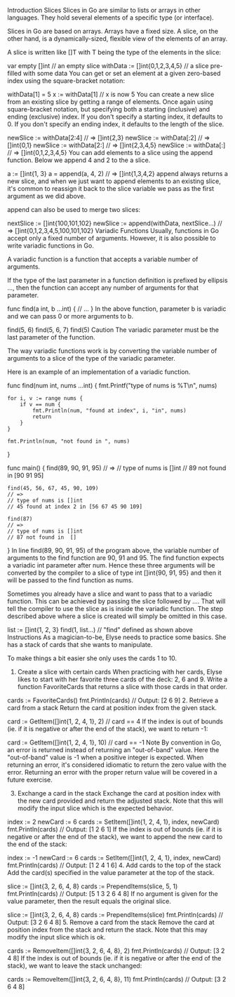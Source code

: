 Introduction
Slices
Slices in Go are similar to lists or arrays in other languages. They hold several elements of a specific type (or interface).

Slices in Go are based on arrays. Arrays have a fixed size. A slice, on the other hand, is a dynamically-sized, flexible view of the elements of an array.

A slice is written like []T with T being the type of the elements in the slice:

var empty []int                 // an empty slice
withData := []int{0,1,2,3,4,5}  // a slice pre-filled with some data
You can get or set an element at a given zero-based index using the square-bracket notation:

withData[1] = 5
x := withData[1] // x is now 5
You can create a new slice from an existing slice by getting a range of elements. Once again using square-bracket notation, but specifying both a starting (inclusive) and ending (exclusive) index. If you don't specify a starting index, it defaults to 0. If you don't specify an ending index, it defaults to the length of the slice.

newSlice := withData[2:4]
// => []int{2,3}
newSlice := withData[:2]
// => []int{0,1}
newSlice := withData[2:]
// => []int{2,3,4,5}
newSlice := withData[:]
// => []int{0,1,2,3,4,5}
You can add elements to a slice using the append function. Below we append 4 and 2 to the a slice.

a := []int{1, 3}
a = append(a, 4, 2)
// => []int{1,3,4,2}
append always returns a new slice, and when we just want to append elements to an existing slice, it's common to reassign it back to the slice variable we pass as the first argument as we did above.

append can also be used to merge two slices:

nextSlice := []int{100,101,102}
newSlice  := append(withData, nextSlice...)
// => []int{0,1,2,3,4,5,100,101,102}
Variadic Functions
Usually, functions in Go accept only a fixed number of arguments. However, it is also possible to write variadic functions in Go.

A variadic function is a function that accepts a variable number of arguments.

If the type of the last parameter in a function definition is prefixed by ellipsis ..., then the function can accept any number of arguments for that parameter.

func find(a int, b ...int) {
    // ...
}
In the above function, parameter b is variadic and we can pass 0 or more arguments to b.

find(5, 6)
find(5, 6, 7)
find(5)
Caution
The variadic parameter must be the last parameter of the function.

The way variadic functions work is by converting the variable number of arguments to a slice of the type of the variadic parameter.

Here is an example of an implementation of a variadic function.

func find(num int, nums ...int) {
    fmt.Printf("type of nums is %T\n", nums)

    for i, v := range nums {
        if v == num {
            fmt.Println(num, "found at index", i, "in", nums)
            return
        }
    }

    fmt.Println(num, "not found in ", nums)
}

func main() {
    find(89, 90, 91, 95)
    // =>
    // type of nums is []int
    // 89 not found in  [90 91 95]

    find(45, 56, 67, 45, 90, 109)
    // =>
    // type of nums is []int
    // 45 found at index 2 in [56 67 45 90 109]

    find(87)
    // =>
    // type of nums is []int
    // 87 not found in  []
}
In line find(89, 90, 91, 95) of the program above, the variable number of arguments to the find function are 90, 91 and 95. The find function expects a variadic int parameter after num. Hence these three arguments will be converted by the compiler to a slice of type int []int{90, 91, 95} and then it will be passed to the find function as nums.

Sometimes you already have a slice and want to pass that to a variadic function. This can be achieved by passing the slice followed by .... That will tell the compiler to use the slice as is inside the variadic function. The step described above where a slice is created will simply be omitted in this case.

list := []int{1, 2, 3}
find(1, list...) // "find" defined as shown above
Instructions
As a magician-to-be, Elyse needs to practice some basics. She has a stack of cards that she wants to manipulate.

To make things a bit easier she only uses the cards 1 to 10.

1. Create a slice with certain cards
When practicing with her cards, Elyse likes to start with her favorite three cards of the deck: 2, 6 and 9. Write a function FavoriteCards that returns a slice with those cards in that order.

cards := FavoriteCards()
fmt.Println(cards)
// Output: [2 6 9]
2. Retrieve a card from a stack
Return the card at position index from the given stack.

card := GetItem([]int{1, 2, 4, 1}, 2) // card == 4
If the index is out of bounds (ie. if it is negative or after the end of the stack), we want to return -1:

card := GetItem([]int{1, 2, 4, 1}, 10) // card == -1
Note
By convention in Go, an error is returned instead of returning an "out-of-band" value. Here the "out-of-band" value is -1 when a positive integer is expected. When returning an error, it's considered idiomatic to return the zero value with the error. Returning an error with the proper return value will be covered in a future exercise.

3. Exchange a card in the stack
Exchange the card at position index with the new card provided and return the adjusted stack. Note that this will modify the input slice which is the expected behavior.

index := 2
newCard := 6
cards := SetItem([]int{1, 2, 4, 1}, index, newCard)
fmt.Println(cards)
// Output: [1 2 6 1]
If the index is out of bounds (ie. if it is negative or after the end of the stack), we want to append the new card to the end of the stack:

index := -1
newCard := 6
cards := SetItem([]int{1, 2, 4, 1}, index, newCard)
fmt.Println(cards)
// Output: [1 2 4 1 6]
4. Add cards to the top of the stack
Add the card(s) specified in the value parameter at the top of the stack.

slice := []int{3, 2, 6, 4, 8}
cards := PrependItems(slice, 5, 1)
fmt.Println(cards)
// Output: [5 1 3 2 6 4 8]
If no argument is given for the value parameter, then the result equals the original slice.

slice := []int{3, 2, 6, 4, 8}
cards := PrependItems(slice)
fmt.Println(cards)
// Output: [3 2 6 4 8]
5. Remove a card from the stack
Remove the card at position index from the stack and return the stack. Note that this may modify the input slice which is ok.

cards := RemoveItem([]int{3, 2, 6, 4, 8}, 2)
fmt.Println(cards)
// Output: [3 2 4 8]
If the index is out of bounds (ie. if it is negative or after the end of the stack), we want to leave the stack unchanged:

cards := RemoveItem([]int{3, 2, 6, 4, 8}, 11)
fmt.Println(cards)
// Output: [3 2 6 4 8]